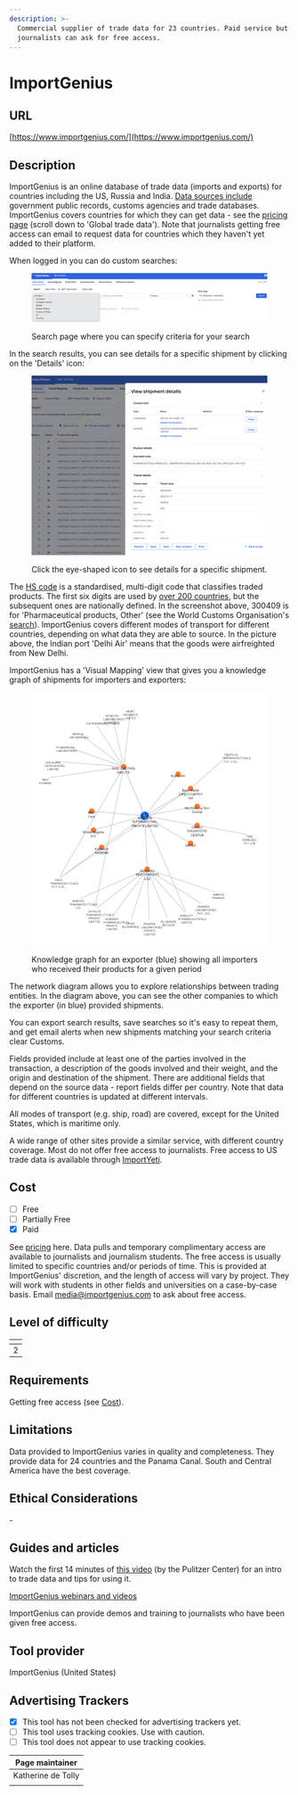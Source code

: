```yaml
---
description: >-
  Commercial supplier of trade data for 23 countries. Paid service but
  journalists can ask for free access.
---
```


# ImportGenius

## URL

[https://www.importgenius.com/](https://www.importgenius.com/)

## Description

ImportGenius is an online database of trade data (imports and exports) for countries including the US, Russia and India. [Data sources include](https://www.importgenius.com/how-it-works) government public records, customs agencies and trade databases. ImportGenius covers countries for which they can get data - see the [pricing page](https://www.importgenius.com/pricing) (scroll down to 'Global trade data'). Note that journalists getting free access can email to request data for countries which they haven't yet added to their platform.&#x20;

When logged in you can do custom searches:

<figure><img src=".gitbook/assets/Screenshot 2025-08-26 at 10.39.48.png" alt=""><figcaption><p>Search page where you can specify criteria for your search</p></figcaption></figure>

In the search results, you can see details for a specific shipment by clicking on the 'Details' icon:

<figure><img src=".gitbook/assets/Screenshot 2025-08-26 at 11.24.15.png" alt=""><figcaption><p>Click the eye-shaped  icon to see details for a specific shipment. </p></figcaption></figure>

The [HS code](https://www.wcoomd.org/en/topics/nomenclature/overview/what-is-the-harmonized-system.aspx) is a standardised, multi-digit code that classifies traded products. The first six digits are used by [over 200 countries](https://www.maersk.com/logistics-explained/shipping-documentation/2023/08/27/what-are-hs-codes), but the subsequent ones are nationally defined. In the screenshot above, 300409 is for 'Pharmaceutical products, Other' (see the World Customs Organisation's [search](https://www.wcotradetools.org/en/harmonized-system)). ImportGenius covers different modes of transport for different countries, depending on what data they are able to source. In the picture above, the Indian port 'Delhi Air' means that the goods were airfreighted from New Delhi.

ImportGenius has a 'Visual Mapping' view that gives you a knowledge graph of shipments for importers and exporters:

<figure><img src=".gitbook/assets/Screenshot 2025-08-27 at 08.57.54.png" alt=""><figcaption><p>Knowledge graph for an exporter (blue) showing all importers who received their products for a given period</p></figcaption></figure>

The network diagram allows you to explore relationships between trading entities. In the diagram above, you can see the other companies to which the exporter (in blue) provided shipments.

You can export search results, save searches so it's easy to repeat them, and get email alerts when new shipments matching your search criteria clear Customs.

Fields provided include at least one of the parties involved in the transaction, a description of the goods involved and their weight, and the origin and destination of the shipment. There are additional fields that depend on the source data - report fields differ per country. Note that data for different countries is updated at different intervals.

All modes of transport (e.g. ship, road) are covered, except for the United States, which is maritime only.

A wide range of other sites provide a similar service, with  different country coverage. Most do not offer free access to journalists. Free access to US trade data is available through [ImportYeti](https://app.gitbook.com/o/WQpOq5ZFue4N6m65QCJq/s/GJyHaCYBR6gnNIW1tHhY/).

## Cost

* [ ] Free
* [ ] Partially Free
* [x] Paid

See [pricing](https://www.importgenius.com/pricing) here. Data pulls and temporary complimentary access are available to journalists and journalism students. The free access is usually limited to specific countries and/or periods of time. This is provided at ImportGenius' discretion, and the length of access will vary by project. They will work with students in other fields and universities on a case-by-case basis. Email media@importgenius.com to ask about free access.

## Level of difficulty

<table><thead><tr><th data-type="rating" data-max="5"></th></tr></thead><tbody><tr><td>2</td></tr></tbody></table>

## Requirements

Getting free access (see [Cost](./#cost)).

## Limitations

Data provided to ImportGenius varies in quality and completeness. They provide data for 24 countries and the Panama Canal. South and Central America have the best coverage.

## Ethical Considerations

\-

## Guides and articles

Watch the first 14 minutes of [this video](https://youtu.be/-j-T3PCcLNg?feature=shared) (by the Pulitzer Center) for an intro to trade data and tips for using it.

[ImportGenius webinars and videos](https://www.importgenius.com/webinars)

ImportGenius can provide demos and training to journalists who have been given free access.

## Tool provider

ImportGenius (United States)

## Advertising Trackers

* [x] This tool has not been checked for advertising trackers yet.
* [ ] This tool uses tracking cookies. Use with caution.
* [ ] This tool does not appear to use tracking cookies.

| Page maintainer    |
| ------------------ |
| Katherine de Tolly |
|                    |
